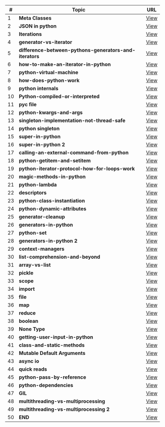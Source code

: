 | # | Topic   | URL |
|---|--------------------------------------------------------|-----------------------------------------------------------------------------------------------------|
| 1 | <b>Meta Classes</b> | [View](https://stackoverflow.com/questions/100003/what-are-metaclasses-in-python)
| 2 | <b>JSON in python</b> | [View](https://code-maven.com/serialize-datetime-object-as-json-in-python)
| 3 | <b>Iterations</b> | [View](https://opensource.com/article/18/3/loop-better-deeper-look-iteration-python)
| 4 | <b>generator-vs-iterator</b> | [View](https://data-flair.training/blogs/python-generator-vs-iterator/)
| 5 | <b>difference-between-pythons-generators-and-iterators</b> | [View](https://stackoverflow.com/questions/2776829/difference-between-pythons-generators-and-iterators)
| 6 | <b>how-to-make-an-iterator-in-python</b> | [View](https://treyhunner.com/2018/06/how-to-make-an-iterator-in-python/)
| 7 | <b>python-virtual-machine</b> | [View](https://www.c-sharpcorner.com/blogs/pvmpython-virtual-machine)
| 8 | <b>how-does-python-work</b> | [View](https://towardsdatascience.com/how-does-python-work-6f21fd197888)
| 9 | <b>python internals</b> | [View](https://www.oreilly.com/library/view/high-performance-python/9781449361747/ch04.html)
| 10 | <b>Python-compiled-or-interpreted</b> | [View](https://www.quora.com/Is-Python-compiled-or-interpreted-or-both)
| 11 | <b>pyc file</b> | [View](http://effbot.org/pyfaq/how-do-i-create-a-pyc-file.htm)
| 12 | <b>python-kwargs-and-args</b> | [View](https://realpython.com/python-kwargs-and-args/)
| 13 | <b>singleton-implementation-not-thread-safe</b> | [View](https://stackoverflow.com/questions/50566934/why-is-this-singleton-implementation-not-thread-safe/50567397)
| 14 | <b>python singleton</b> | [View](https://github.com/Pythonyte/Python_Short_Notes/blob/master/singleton_multithreading_env.py)
| 15 | <b>super-in-python</b> | [View](https://www.educative.io/edpresso/what-is-super-in-python)
| 16 | <b>super-in-python 2</b> | [View](https://realpython.com/python-super/)
| 17 | <b>calling-an-external-command-from-python</b> | [View](https://stackoverflow.com/questions/89228/calling-an-external-command-from-python?rq=1)
| 18 | <b>python-getitem-and-setitem</b> | [View](https://omkarpathak.in/2018/04/11/python-getitem-and-setitem/)
| 19 | <b>python-iterator-protocol-how-for-loops-work</b> | [View](https://treyhunner.com/2016/12/python-iterator-protocol-how-for-loops-work/)
| 20 | <b>magic-methods-in-python</b> | [View](https://towardsdatascience.com/magic-methods-in-python-by-example-16b6826cae5c)
| 21 | <b>python-lambda</b> | [View](https://realpython.com/python-lambda/)
| 22 | <b>descriptors</b> | [View](https://amir.rachum.com/blog/2019/10/16/descriptors/)
| 23 | <b>python-class-instantiation</b> | [View](https://amir.rachum.com/blog/2016/10/03/understanding-python-class-instantiation/)
| 24 | <b>python-dynamic-attributes</b> | [View](https://amir.rachum.com/blog/2016/10/05/python-dynamic-attributes/)
| 25 | <b>generator-cleanup</b> | [View](https://amir.rachum.com/blog/2017/03/03/generator-cleanup/)
| 26 | <b>generators-in-python</b> | [View](https://medium.com/swlh/generators-in-python-5-things-to-know-c76a1f60427a)
| 27 | <b>python-set</b> | [View](https://realpython.com/python-sets/)
| 28 | <b>generators-in-python 2</b> | [View](https://realpython.com/introduction-to-python-generators/)
| 29 | <b>context-managers</b> | [View](https://medium.com/better-programming/context-managers-in-python-go-beyond-with-open-as-file-85a27e392114)
| 30 | <b>list-comprehension-and-beyond</b> | [View](https://towardsdatascience.com/list-comprehension-and-beyond-understand-4-key-related-techniques-in-python-3bff0f0a3ccb)
| 31 | <b>array-vs-list</b> | [View](https://learnpython.com/blog/python-array-vs-list/)
| 32 | <b>pickle</b> | [View](https://realpython.com/python-pickle-module/)
| 33 | <b>scope</b> | [View](https://realpython.com/python-scope-legb-rule/)
| 34 | <b>import</b> | [View](https://realpython.com/python-import/)
| 35 | <b>file</b> | [View](https://realpython.com/read-write-files-python/)
| 36 | <b>map</b> | [View](https://realpython.com/python-map-function/)
| 37 | <b>reduce</b> | [View](https://realpython.com/python-reduce-function/ )
| 38 | <b>boolean</b> | [View](https://realpython.com/python-boolean/ )
| 39 | <b>None Type</b> | [View](https://realpython.com/null-in-python/)
| 40 | <b>getting-user-input-in-python</b> | [View](https://stackabuse.com/getting-user-input-in-python/)
| 41 | <b>class-and-static-methods</b> | [View](https://realpython.com/instance-class-and-static-methods-demystified/)
| 42 | <b>Mutable Default Arguments</b> | [View](https://www.youtube.com/watch?v=_JGmemuINww)
| 43 | <b>async io</b> | [View](https://realpython.com/async-io-python/)
| 44 | <b>quick reads</b> | [View](https://www.activestate.com/resources/quick-reads/python-dependencies-everything-you-need-to-know/)
| 45 | <b>python-pass-by-reference</b> | [View](https://realpython.com/python-pass-by-reference/)
| 46 | <b>python-dependencies</b> | [View](https://www.activestate.com/resources/quick-reads/python-dependencies-everything-you-need-to-know/)
| 47 | <b>GIL</b> | [View](https://realpython.com/python-gil/)
| 48 | <b>multithreading-vs-multiprocessing</b> | [View](https://medium.com/@bfortuner/python-multithreading-vs-multiprocessing-73072ce5600b)
| 49 | <b>multithreading-vs-multiprocessing 2</b> | [View](https://medium.com/contentsquare-engineering-blog/multithreading-vs-multiprocessing-in-python-ece023ad55a)
| 50 | <b>END</b> | [View](END)
